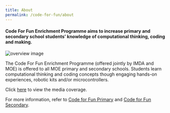 ```yaml
---
title: About
permalink: /code-for-fun/about
---
```

#### Code For Fun Enrichment Programme aims to increase primary and secondary school students’ knowledge of computational thinking, coding and making. 

![overview image](/images/in-schools/code-for-fun/code-for-fun-100609.jpg)

The Code For Fun Enrichment Programme (offered jointly by IMDA and MOE) is offered to all MOE primary and secondary schools. Students learn computational thinking and coding concepts though engaging hands-on experiences, robotic kits and/or microcontrollers.

Click [here](/stories/#codeforfun) to view the media coverage.

For more information, refer to [Code for Fun Primary](/code-for-fun/primary/) and [Code for Fun Secondary](/code-for-fun/secondary/).